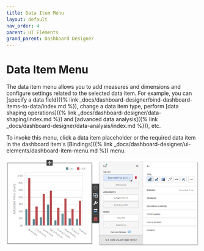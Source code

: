 ```yaml
---
title: Data Item Menu
layout: default
nav_order: 4
parent: UI Elements
grand_parent: Dashboard Designer
---
```

# Data Item Menu
The data item menu allows you to add measures and dimensions and configure settings related to the selected data item. For example, you can [specify a data field]({% link _docs/dashboard-designer/bind-dashboard-items-to-data/index.md %}), change a data item type, perform [data shaping operations]({% link _docs/dashboard-designer/data-shaping/index.md %}) and [advanced data analysis]({% link _docs/dashboard-designer/data-analysis/index.md %})), etc.

To invoke this menu, click a data item placeholder or the required data item in the dashboard item's [Bindings]({% link _docs/dashboard-designer/ui-elements/dashboard-item-menu.md %}) menu.

![wdd-data-item-menu](/assets/images/dashboards/img125907.png)